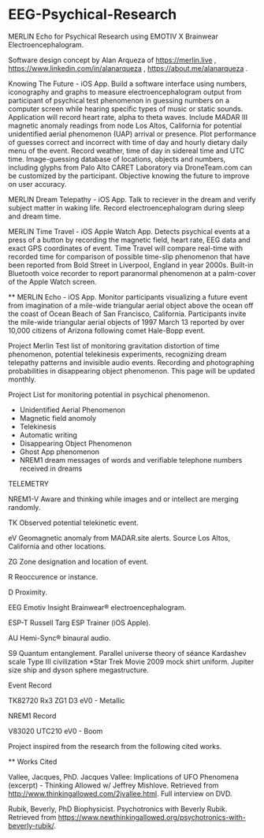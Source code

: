 # EEG-Psychical-Research
MERLIN Echo for Psychical Research using EMOTIV X Brainwear Electroencephalogram.

Software design concept by Alan Arqueza of https://merlin.live , 
https://www.linkedin.com/in/alanarqueza , https://about.me/alanarqueza .

Knowing The Future - iOS App. Build a software interface using numbers, iconography and graphs to measure electroencephalogram output from participant of psychical test phenomenon in guessing numbers on a computer screen while hearing specific types of music or static sounds. Application will record heart rate, alpha to theta waves. Include MADAR III magnetic anomaly readings from node Los Altos, California for potential unidentified aerial phenomenon (UAP) arrival or presence. Plot performance of guesses correct and incorrect with time of day and hourly dietary daily menu of the event. Record weather, time of day in sidereal time and UTC time.  Image-guessing database of locations, objects and numbers, including glyphs from Palo Alto CARET Laboratory via DroneTeam.com can be customized by the participant. Objective knowing the future to improve on user accuracy.

MERLIN Dream Telepathy - iOS App. Talk to reciever in the dream and verify subject matter in waking life. Record electroencephalogram during sleep and dream time.

MERLIN Time Travel - iOS Apple Watch App. Detects psychical events at a press of a button by recording the magnetic field, heart rate, EEG data and exact GPS coordinates of event. Time Travel will compare real-time with recorded time for comparison of possible time-slip phenomenon that have been reported from Bold Street in Liverpool, England in year 2000s. Built-in Bluetooth voice recorder to report paranormal phenomenon at a palm-cover of the Apple Watch screen.

** MERLIN Echo - iOS App. Monitor participants visualizing a future event from imagination of a mile-wide triangular aerial object above the ocean off the coast of Ocean Beach of San Francisco, California. Participants invite the mile-wide triangular aerial objects of 1997 March 13 reported by over 10,000 citizens of Arizona following comet Hale-Bopp event. 

Project Merlin Test list of monitoring gravitation distortion of time phenomenon, potential telekinesis experiments, recognizing dream telepathy patterns and invisible audio events. Recording and photographing probabilities in disappearing object phenomenon. This page will be updated monthly.

Project List for monitoring potential in psychical phenomenon.
- Unidentified Aerial Phenomenon
- Magnetic field anomoly
- Telekinesis
- Automatic writing
- Disappearing Object Phenomenon 
- Ghost App phenomenon
- NREM1 dream messages of words and verifiable telephone numbers received in dreams

TELEMETRY

NREM1-V Aware and thinking while images and or intellect are merging randomly.

TK Observed potential telekinetic event.

eV Geomagnetic anomaly from MADAR.site alerts. Source Los Altos, California and other locations.

ZG Zone designation and location of event.

R Reoccurence or instance.

D Proximity.

EEG Emotiv Insight Brainwear® electroencephalogram.

ESP-T Russell Targ ESP Trainer (iOS Apple).

AU Hemi-Sync® binaural audio.

S9 Quantum entanglement. Parallel universe theory of séance Kardashev scale Type III civilization *Star Trek Movie 2009 mock shirt uniform. Jupiter size ship and dyson sphere megastructure.




Event Record

TK82720 Rx3 ZG1 D3 eV0 - Metallic

NREM1 Record

V83020 UTC210 eV0 - Boom


Project inspired from the research from the following cited works.

** Works Cited

Vallee, Jacques, PhD. Jacques Vallee: Implications of UFO Phenomena (excerpt) - Thinking Allowed w/ Jeffrey Mishlove. Retrieved from http://www.thinkingallowed.com/2jvallee.html. Full interview on DVD.

Rubik, Beverly, PhD Biophysicist. Psychotronics with Beverly Rubik. Retrieved from https://www.newthinkingallowed.org/psychotronics-with-beverly-rubik/.



